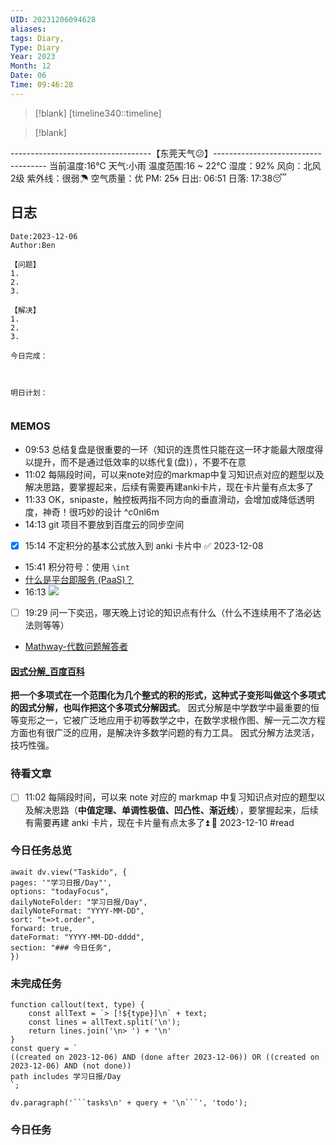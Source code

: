 ```yaml
---
UID: 20231206094628
aliases: 
tags: Diary,
Type: Diary
Year: 2023
Month: 12
Date: 06
Time: 09:46:28
---
```

> [!blank] 
> [timeline340::timeline]

>[!blank]
> 
-----------------------------------【东莞天气😕】------------------------------------
当前温度:16℃
天气:小雨
温度范围:16 ~ 22℃
湿度：92%
风向：北风 2级
紫外线：很弱☂
空气质量：优 PM: 25🌀
日出: 06:51 日落: 17:38😴

## 日志

```
Date:2023-12-06
Author:Ben

【问题】
1.
2.
3.

【解决】
1.
2.
3.

今日完成：



明日计划：


```

### MEMOS
- 09:53 总结复盘是很重要的一环（知识的连贯性只能在这一环才能最大限度得以提升，而不是通过低效率的以练代复(盘)），不要不在意
- 11:02 每隔段时间，可以来note对应的markmap中复习知识点对应的题型以及解决思路，要掌握起来，后续有需要再建anki卡片，现在卡片量有点太多了
- 11:33 OK，snipaste，触控板两指不同方向的垂直滑动，会增加或降低透明度，神奇！很巧妙的设计 ^c0nl6m
- 14:13 git 项目不要放到百度云的同步空间
- [x] 15:14 不定积分的基本公式放入到 anki 卡片中 ✅ 2023-12-08
- 15:41 积分符号：使用 `\int`
- [什么是平台即服务 (PaaS)？](https://cloud.google.com/learn/what-is-paas?hl=zh-cn)
- 16:13 ![](Pasted%20Image%2020231206161330.png)
- [ ] 19:29 问一下奕迅，哪天晚上讨论的知识点有什么（什么不连续用不了洛必达法则等等）
- [Mathway-代数问题解答者](https://www.mathway.com/zh/Algebra)

#### [因式分解\_百度百科](https://baike.baidu.com/item/%E5%9B%A0%E5%BC%8F%E5%88%86%E8%A7%A3/384402)

**把一个多项式在一个范围化为几个整式的积的形式，这种式子变形叫做这个多项式的因式分解，也叫作把这个多项式分解因式**。 因式分解是中学数学中最重要的恒等变形之一，它被广泛地应用于初等数学之中，在数学求根作图、解一元二次方程方面也有很广泛的应用，是解决许多数学问题的有力工具。 因式分解方法灵活，技巧性强。

### 待看文章

- [ ] 11:02 每隔段时间，可以来 note 对应的 markmap 中复习知识点对应的题型以及解决思路（**中值定理、单调性极值、凹凸性、渐近线**），要掌握起来，后续有需要再建 anki 卡片，现在卡片量有点太多了⏫ 📅 2023-12-10 #read

### 今日任务总览

```dataviewjs
await dv.view("Taskido", {
pages: '"学习日报/Day"',
options: "todayFocus",
dailyNoteFolder: "学习日报/Day",
dailyNoteFormat: "YYYY-MM-DD",
sort: "t=>t.order",
forward: true,
dateFormat: "YYYY-MM-DD-dddd",
section: "### 今日任务",
})
```

### 未完成任务

```dataviewjs
function callout(text, type) {
    const allText = `> [!${type}]\n` + text;
    const lines = allText.split('\n');
    return lines.join('\n> ') + '\n'
}
const query = `
((created on 2023-12-06) AND (done after 2023-12-06)) OR ((created on 2023-12-06) AND (not done))
path includes 学习日报/Day
`;

dv.paragraph('```tasks\n' + query + '\n```', 'todo');
```


### 今日任务

